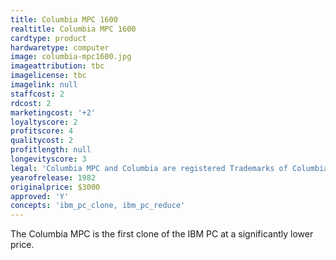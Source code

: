 ```yaml
---
title: Columbia MPC 1600
realtitle: Columbia MPC 1600
cardtype: product
hardwaretype: computer
image: columbia-mpc1600.jpg
imageattribution: tbc
imagelicense: tbc
imagelink: null
staffcost: 2
rdcost: 2
marketingcost: '+2'
loyaltyscore: 2
profitscore: 4
qualitycost: 2
profitlength: null
longevityscore: 3
legal: 'Columbia MPC and Columbia are registered Trademarks of Columbia Data Products, Inc.'
yearofrelease: 1982
originalprice: $3000
approved: 'Y'
concepts: 'ibm_pc_clone, ibm_pc_reduce'
---
```


The Columbia MPC is the first clone of the IBM PC at a significantly lower price.
